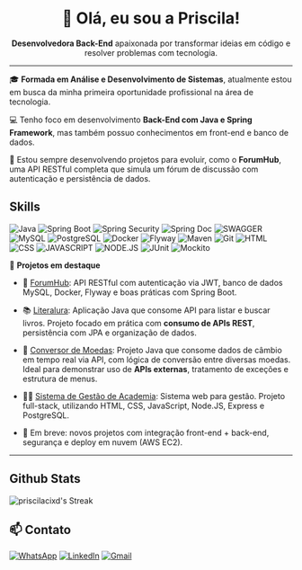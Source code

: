 <h1 align="center">👋 Olá, eu sou a Priscila!</h1>

<p align="center">
  <strong>Desenvolvedora Back-End</strong> apaixonada por transformar ideias em código e resolver problemas com tecnologia.
</p>

---

🎓 **Formada em Análise e Desenvolvimento de Sistemas**, atualmente estou em busca da minha primeira oportunidade profissional na área de tecnologia.

💻 Tenho foco em desenvolvimento **Back-End com Java e Spring Framework**, mas também possuo conhecimentos em front-end e banco de dados.

🚀 Estou sempre desenvolvendo projetos para evoluir, como o **ForumHub**, uma API RESTful completa que simula um fórum de discussão com autenticação e persistência de dados.

## Skills

![Java](https://img.shields.io/badge/Java-ED8B00?style=for-the-badge&logo=java&logoColor=white)
![Spring Boot](https://img.shields.io/badge/SpringBoot-6DB33F?style=for-the-badge&logo=springboot&logoColor=white)
![Spring Security](https://img.shields.io/badge/SpringSecurity-ED8B00?style=for-the-badge&logo=springsecurity&logoColor=white)
![Spring Doc](https://img.shields.io/badge/SpringDoc-43853D?style=for-the-badge&logo=springdoc&logoColor=white)
![SWAGGER](https://img.shields.io/badge/Swagger-43853D?style=for-the-badge&logo=swagger&logoColor=white)
![MySQL](https://img.shields.io/badge/MySQL-005C84?style=for-the-badge&logo=mysql&logoColor=white)
![PostgreSQL](https://img.shields.io/badge/PostgreSQL-005C84?style=for-the-badge&logo=postgresql&logoColor=white)
![Docker](https://img.shields.io/badge/Docker-2496ED?style=for-the-badge&logo=docker&logoColor=white)
![Flyway](https://img.shields.io/badge/Flyway-005C84?style=for-the-badge&logo=flyway&logoColor=white)
![Maven](https://img.shields.io/badge/Maven-C71A36?style=for-the-badge&logo=apachemaven&logoColor=white)
![Git](https://img.shields.io/badge/Git-F05032?style=for-the-badge&logo=git&logoColor=white)
![HTML](https://img.shields.io/badge/HTML5-E34F26?style=for-the-badge&logo=html5&logoColor=white)
![CSS](https://img.shields.io/badge/Css3-1572B6?style=for-the-badge&logo=css3&logoColor=white)
![JAVASCRIPT](https://img.shields.io/badge/JavaScript-F7DF1E?style=for-the-badge&logo=javascript&logoColor=black)
![NODE.JS](https://img.shields.io/badge/Node.js-43853D?style=for-the-badge&logo=node.js&logoColor=white)
![JUnit](https://img.shields.io/badge/JUnit-ED8B00?style=for-the-badge&logo=junit&logoColor=white)
![Mockito](https://img.shields.io/badge/Mockito-2496ED?style=for-the-badge&logo=mockito&logoColor=white)

📌 **Projetos em destaque**

- 🔗 [ForumHub](https://github.com/priscilacixd/forumHub): API RESTful com autenticação via JWT, banco de dados MySQL, Docker, Flyway e boas práticas com Spring Boot.
- 📚 [Literalura](https://github.com/priscilacixd/literalura): Aplicação Java que consome API para listar e buscar livros. Projeto focado em prática com **consumo de APIs REST**, persistência com JPA e organização de dados.
- 💱 [Conversor de Moedas](https://github.com/priscilacixd/conversorDeMoedas): Projeto Java que consome dados de câmbio em tempo real via API, com lógica de conversão entre diversas moedas. Ideal para demonstrar uso de **APIs externas**, tratamento de exceções e estrutura de menus.
- 🏋️‍♀️ [Sistema de Gestão de Academia](https://github.com/priscilacixd/sistema-de-gestao-de-academia): Sistema web para gestão. Projeto full-stack, utilizando HTML, CSS, JavaScript, Node.JS, Express e PostgreSQL.

- 🌱 Em breve: novos projetos com integração front-end + back-end, segurança e deploy em nuvem (AWS EC2).

---

## Github Stats

![priscilacixd's Streak](https://github-readme-streak-stats.herokuapp.com/?user=priscilacixd&theme=midnight-purple&hide_border=false)

## 📫 Contato

[![WhatsApp](https://img.shields.io/badge/WhatsApp-25D366?style=for-the-badge&logo=whatsapp&logoColor=white)](https://wa.me/64992216767)
[![LinkedIn](https://img.shields.io/badge/LinkedIn-0077B5?style=for-the-badge&logo=linkedin&logoColor=white)](https://www.linkedin.com/in/priscila-carla08/)
[![Gmail](https://img.shields.io/badge/Gmail-D14836?style=for-the-badge&logo=gmail&logoColor=white)](mailto:priscilacarlaxd.08@gmail.com) 


